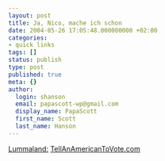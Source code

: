```yaml
---
layout: post
title: Ja, Nico, mache ich schon
date: 2004-05-26 17:05:48.000000000 +02:00
categories:
- quick links
tags: []
status: publish
type: post
published: true
meta: {}
author:
  login: shanson
  email: papascott-wp@gmail.com
  display_name: PapaScott
  first_name: Scott
  last_name: Hanson
---
```

<p><a title="Los, Scott, geh wählen! [Lummaland]" href="http://lumma.de/eintrag.php?id=253">Lummaland:</a> <a href="http://www.tellanamericantovote.com/">TellAnAmericanToVote.com</a></p>
